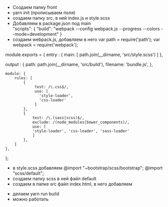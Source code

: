 - Создаем папку front
- yarn init (прописываем поля)
- создаем папку src, в ней index.js и style.scss
- Добавляем в package.json под main   
  "scripts": {
    "build": "webpack --config webpack.js --progress --colors --mode=development"
  }
- создаем webpack.js, добавляем в него 
var path = require('path');
var webpack = require('webpack');

module.exports = {
   entry : {
       main: [
           path.join(__dirname, 'src/style.scss')
       ]
   },

   output : {
       path: path.join(__dirname, 'src/build'),
           filename: 'bundle.js',
   },

    module: {
        rules: [
            {
                 test: /\.css$/,
                 use: [
                   'style-loader',
                   'css-loader'
                 ]
            },
            {
                test: /\.(sass|scss)$/,
                exclude: /(node_modules|bower_components)/,
                use: [
                'style-loader', 'css-loader', 'sass-loader'
                ]
            },
        ]
    },
};
- в style.scss добавляем 
@import "~bootstrap/scss/bootstrap";
@import "scss/default";
- создаем папку scss в ней файл default
- создаем в папке src файл index.html, в него добавляем 
<script src="build/bundle.js"></script>
- делаем yarn run build
- можно работать
